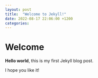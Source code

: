 ```yaml
---
layout: post
title:  "Welcome to Jekyll!"
date: 2022-08-17 22:06:00 +1200
categories: 
---
```


# Welcome

**Hello world**, this is my first Jekyll blog post.

I hope you like it!

